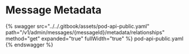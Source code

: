 # Message Metadata

{% swagger src="../../.gitbook/assets/pod-api-public.yaml" path="/v1/admin/messages/{messageId}/metadata/relationships" method="get" expanded="true" fullWidth="true" %} pod-api-public.yaml {% endswagger %}
